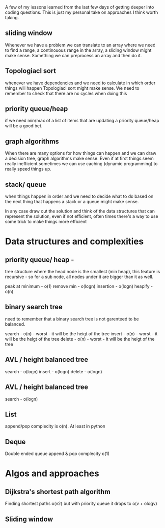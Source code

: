 A few of my lessons learned from the last few days of getting deeper into coding questions.
This is just my personal take on approaches I think worth taking.

## sliding window
Whenever we have a problem we can translate to an array where we need to find a range, a continouous range in the array,
a sliding window might make sense.
Something we can preprocess an array and then do it.

## Topologiacl sort
whenever we have dependencies and we need to calculate in which order things will happen Topologiacl sort might make sense.
We need to remember to check that there are no cycles when doing this

## priority queue/heap
if we need min/max of a list of items that are updating a priority queue/heap will be a good bet.

## graph algorithms
When there are many options for how things can happen and we can draw a decision tree, graph algorithms make sense. 
Even if at first things seem really inefficient sometimes we can use caching (dynamic programming) to really speed things up.

## stack/ queue
when things happen in order and we need to decide what to do based on the next thing that happens a stack or a queue might make sense.

In any case draw out the solution and think of the data structures that can represent the solution, even if not efficient, often times there's a 
way to use some trick to make things more efficient

# Data structures and complexities

## priority queue/ heap - 

tree structure where the head node is the smallest (min heap), this feature is recursive - so for a sub node, all nodes under it are bigger than it as well.

peak at minimum - o(1)
remove min - o(logn)
insertion - o(logn)
heapify - o(n)

## binary search tree
need to remember that a binary search tree is not garenteed to be balanced.

search - o(n) - worst - it will be the heigt of the tree
insert - o(n) - worst - it will be the heigt of the tree
delete - o(n) - worst - it will be the heigt of the tree

## AVL / height balanced tree

search - o(logn)
insert - o(logn)
delete - o(logn)


## AVL / height balanced tree

search - o(logn)

## List

append/pop complecity is o(n). At least in python

## Deque
Double ended queue
append & pop complecity o(1)

# Algos and approaches

## Dijkstra's shortest path algorithm
Finding shortest paths 
o(v2) but with priority queue it drops to o(v + ologv)

## Sliding window